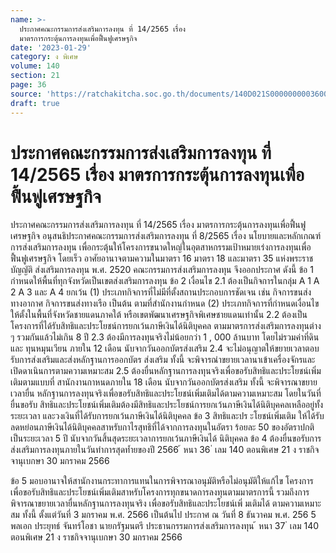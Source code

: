 ```yaml
---
name: >-
  ประกาศคณะกรรมการส่งเสริมการลงทุน ที่ 14/2565 เรื่อง
  มาตรการกระตุ้นการลงทุนเพื่อฟื้นฟูเศรษฐกิจ
date: '2023-01-29'
category: ง พิเศษ
volume: 140
section: 21
page: 36
source: 'https://ratchakitcha.soc.go.th/documents/140D021S0000000003600.pdf'
draft: true
---
```


# ประกาศคณะกรรมการส่งเสริมการลงทุน ที่ 14/2565 เรื่อง มาตรการกระตุ้นการลงทุนเพื่อฟื้นฟูเศรษฐกิจ

ประกาศคณะกรรมการส่งเสริมการลงทุน ที่ 14/2565 เรื่อง มาตรการกระตุ้นการลงทุนเพื่อฟื้นฟูเศรษฐกิจ อนุสนธิประกาศคณะกรรมการส่งเสริมการลงทุน ที่ 8/2565 เรื่อง นโยบายและหลักเกณฑ์ การส่งเสริมการลงทุน เพื่อกระตุ้นให้โครงการขนาดใหญ่ในอุตสาหกรรมเป้าหมายเร่งการลงทุนเพื่อฟื้นฟูเศรษฐกิจ โดยเร็ว อาศัยอานาจตามความในมาตรา 16 มาตรา 18 และมาตรา 35 แห่งพระราชบัญญัติ ส่งเสริมการลงทุน พ.ศ. 2520 คณะกรรมการส่งเสริมการลงทุน จึงออกประกาศ ดังนี้ ข้อ 1 กำหนดให้พื้นที่ทุกจังหวัดเป็นเขตส่งเสริมการลงทุน ข้อ 2 เงื่อนไข 2.1 ต้องเป็นกิจการในกลุ่ม A 1 A 2 A 3 และ A 4 ยกเว้น (1) ประเภทกิจการที่ไม่มีที่ตั้งสถานประกอบการชัดเจน เช่น กิจการขนส่ง ทางอากาศ กิจการขนส่งทางเรือ เป็นต้น ตามที่สำนักงานกำหนด (2) ประเภทกิจการที่กำหนดเงื่อนไขให้ตั้งในพื้นที่จังหวัดชายแดนภาคใต้ หรือเขตพัฒนาเศรษฐกิจพิเศษชายแดนเท่านั้น 2.2 ต้องเป็นโครงการที่ได้รับสิทธิและประโยชน์การยกเว้นภาษีเงินได้นิติบุคคล ตามมาตรการส่งเสริมการลงทุนต่าง ๆ รวมกันแล้วไม่เกิน 8 ปี 2.3 ต้องมีการลงทุนจริงไม่น้อยกว่า 1 , 000 ล้านบาท โดยไม่รวมค่าที่ดินและ ทุนหมุนเวียน ภายใน 12 เดือน นับจากวันออกบัตรส่งเสริม 2.4 จะไม่อนุญาตให้ขยายเวลาตอบรับการส่งเสริมและส่งหลักฐานการออกบัตร ส่งเสริม ทั้งนี้ จะพิจารณำขยายเวลานาเข้าเครื่องจักรและเปิดดาเนินการตามความเหมาะสม 2.5 ต้องยื่นหลักฐานการลงทุนจริงเพื่อขอรับสิทธิและประโยชน์เพิ่มเติมตามแบบที่ สานักงานกาหนดภายใน 18 เดือน นับจากวันออกบัตรส่งเสริม ทั้งนี้ จะพิจารณาขยายเวลายื่น หลักฐานการลงทุนจริงเพื่อขอรับสิทธิและประโยชน์เพิ่มเติมได้ตามความเหมาะสม โดยในวันที่ยื่นขอรับ สิทธิและประโยชน์เพิ่มเติมต้องมีสิทธิและประโยชน์การยกเว้นภาษีเงินได้นิติบุคคลเหลืออยู่ทั้งระยะเวลา และวงเงินที่ได้รับการยกเว้นภาษีเงินได้นิติบุคคล ข้อ 3 สิทธิและปร ะโยชน์เพิ่มเติม ให้ได้รับลดหย่อนภาษีเงินได้นิติบุคคลสาหรับกาไรสุทธิที่ได้จากการลงทุนในอัตรา ร้อยละ 50 ของอัตราปกติ เป็นระยะเวลา 5 ปี นับจากวันสิ้นสุดระยะเวลาการยกเว้นภาษีเงินได้ นิติบุคคล ข้อ 4 ต้องยื่นขอรับการส่งเสริมการลงทุนภายในวันทำการสุดท้ำยของปี 2566 ้ หนา 36 ่ เลม 140 ตอนพิเศษ 21 ง ราชกิจจานุเบกษา 30 มกราคม 2566

ข้อ 5 มอบอานาจให้สานักงานกระทาการแทนในการพิจารณาอนุมัติหรือไม่อนุมัติให้แก้ไข โครงการ เพื่อขอรับสิทธิและประโยชน์เพิ่มเติมสาหรับโครงการทุกขนาดการลงทุนตามมาตรการนี้ รวมถึงการพิจารณาขยายเวลายื่นหลักฐานการลงทุนจริง เพื่อขอรับสิทธิและประโยชน์เพิ่ มเติมได้ ตามความเหมาะสม ทั้งนี้ ตั้งแต่วันที่ 3 มกราคม พ.ศ. 2566 เป็นต้นไป ประกาศ ณ วันที่ 8 ธันวาคม พ.ศ. 256 5 พลเอก ประยุทธ์ จันทร์โอชา นายกรัฐมนตรี ประธานกรรมการส่งเสริมการลงทุน ้ หนา 37 ่ เลม 140 ตอนพิเศษ 21 ง ราชกิจจานุเบกษา 30 มกราคม 2566
